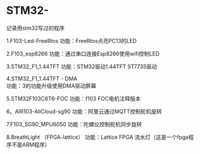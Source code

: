 # STM32-
记录用stm32写过的程序

1.F103-Led-FreeRtos
  功能：FreeRtos点亮PC13的LED

2.F103_esp8266
  功能：通过串口连接Esp8266使用wifi控制LED

3.STM32_F1_1.44TFT
  功能：STM32驱动1.44TFT  ST7735驱动

4.STM32_F1_1.44TFT - DMA   
  功能：3的功能升级使用DMA驱动屏幕

5.STM32F103C6T6-FOC
  功能：f103 FOC电机注释版本

6。AIR103-AliCloud-sg90
  功能：阿里云通过MQTT控制舵机旋转

7.F103_SG90_MPU6050
  功能：陀螺仪控制舵机同步旋转

8.BreathLight （FPGA-lattice）
  功能：Lattice FPGA 流水灯（这是一个fpga程序不是ARM程序）

